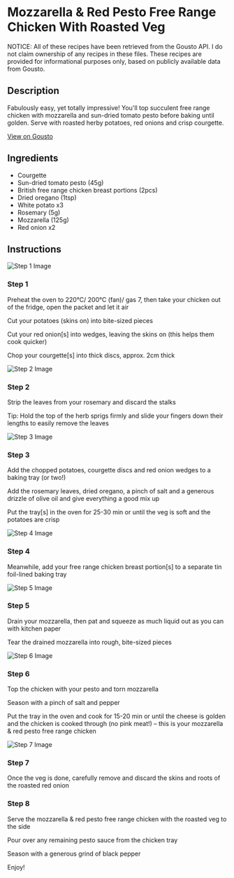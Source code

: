 # Mozzarella & Red Pesto Free Range Chicken With Roasted Veg

NOTICE: All of these recipes have been retrieved from the Gousto API. I do not claim ownership of any recipes in these files. These recipes are provided for informational purposes only, based on publicly available data from Gousto.

## Description

Fabulously easy, yet totally impressive! You'll top succulent free range chicken with mozzarella and sun-dried tomato pesto before baking until golden. Serve with roasted herby potatoes, red onions and crisp courgette. 

[View on Gousto](https://www.gousto.co.uk/recipes/cookbook/mozzarella-red-pesto-free-range-chicken-with-roasted-veg)

## Ingredients

- Courgette
- Sun-dried tomato pesto (45g)
- British free range chicken breast portions (2pcs)
- Dried oregano (1tsp)
- White potato x3
- Rosemary (5g)
- Mozzarella (125g)
- Red onion x2

## Instructions

![Step 1 Image](https://production-media.gousto.co.uk/cms/recipe-step-image/step-1-1701944332116-x200.jpg)

### Step 1

Preheat the oven to 220°C/ 200°C (fan)/ gas 7, then take your chicken out of the fridge, open the packet and let it air

Cut your potatoes (skins on) into bite-sized pieces

Cut your red onion[s] into wedges, leaving the skins on (this helps them cook quicker)

Chop your courgette[s] into thick discs, approx. 2cm thick

![Step 2 Image](https://production-media.gousto.co.uk/cms/recipe-step-image/step-2-1701944337459-x200.jpg)

### Step 2

Strip the leaves from your rosemary and discard the stalks

Tip: Hold the top of the herb sprigs firmly and slide your fingers down their lengths to easily remove the leaves

![Step 3 Image](https://production-media.gousto.co.uk/cms/recipe-step-image/step-3-1701944349216-x200.jpg)

### Step 3

Add the chopped potatoes, courgette discs and red onion wedges to a baking tray (or two!)

Add the rosemary leaves, dried oregano, a pinch of salt and a generous drizzle of olive oil and give everything a good mix up

Put the tray[s] in the oven for 25-30 min or until the veg is soft and the potatoes are crisp

![Step 4 Image](https://production-media.gousto.co.uk/cms/recipe-step-image/Step-4-1701944355548-x200.jpg)

### Step 4

Meanwhile, add your free range chicken breast portion[s] to a separate tin foil-lined baking tray

![Step 5 Image](https://production-media.gousto.co.uk/cms/recipe-step-image/step-5-1701944361967-x200.jpg)

### Step 5

Drain your mozzarella, then pat and squeeze as much liquid out as you can with kitchen paper

Tear the drained mozzarella into rough, bite-sized pieces

![Step 6 Image](https://production-media.gousto.co.uk/cms/recipe-step-image/step-6-1701944366988-x200.jpg)

### Step 6

Top the chicken with your pesto and torn mozzarella

Season with a pinch of salt and pepper

Put the tray in the oven and cook for 15-20 min or until the cheese is golden and the chicken is cooked through (no pink meat!) – this is your mozzarella & red pesto free range chicken

![Step 7 Image](https://production-media.gousto.co.uk/cms/recipe-step-image/step-7-1701944372042-x200.jpg)

### Step 7

Once the veg is done, carefully remove and discard the skins and roots of the roasted red onion

### Step 8

Serve the mozzarella & red pesto free range chicken with the roasted veg to the side

Pour over any remaining pesto sauce from the chicken tray

Season with a generous grind of black pepper

Enjoy!

